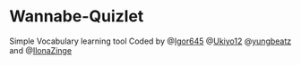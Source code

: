 # Wannabe-Quizlet
Simple Vocabulary learning tool 
Coded by @[Igor645](https://github.com/Igor645) @[Ukiyo12](https://github.com/Ukiyo12) @[yungbeatz](https://github.com/yungbeatz) and @[IlonaZinge](https://github.com/IlonaZinge)

